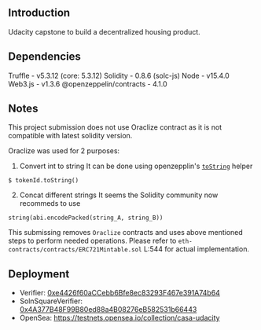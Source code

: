 ## Introduction
Udacity capstone to build a decentralized housing product.

## Dependencies

Truffle - v5.3.12 (core: 5.3.12)
Solidity - 0.8.6 (solc-js)
Node - v15.4.0
Web3.js - v1.3.6
@openzeppelin/contracts - 4.1.0

## Notes

This project submission does not use Oraclize contract as it is not compatible with latest solidity version.

Oraclize was used for 2 purposes:

1. Convert int to string
It can be done using openzepplin's [`toString`](https://github.com/OpenZeppelin/openzeppelin-contracts/blob/3ae911b4421a9f2a4f3483e6fb0a660c31f3fc54/contracts/utils/Strings.sol#L14) helper

```
$ tokenId.toString()
```

2. Concat different strings
It seems the Solidity community now recommeds to use 

```
string(abi.encodePacked(string_A, string_B))
```

This submissing removes `Oraclize` contracts and uses above mentioned steps to perform needed operations. 
Please refer to `eth-contracts/contracts/ERC721Mintable.sol` L:544 for actual implementation.

## Deployment

- Verifier: [0xe4426f60aCCebb6Bfe8ec83293F467e391A74b64](https://rinkeby.etherscan.io/address/0xe4426f60aCCebb6Bfe8ec83293F467e391A74b64)
- SolnSquareVerifier: [0x4A377B48F99B80ed88a4B08276eB582531b66443](https://rinkeby.etherscan.io/address/0x4A377B48F99B80ed88a4B08276eB582531b66443)
- OpenSea: https://testnets.opensea.io/collection/casa-udacity